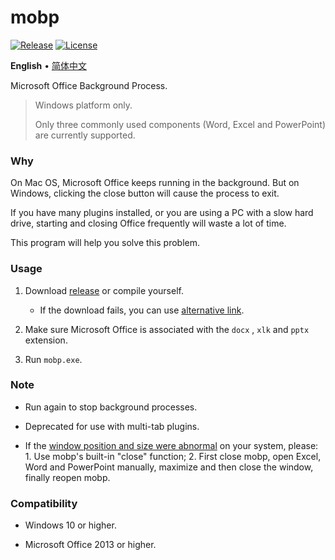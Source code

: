 # mobp

[![Release](https://img.shields.io/github/v/release/kkocdko/mobp?style=flat&color=293)](https://github.com/kkocdko/mobp/releases)
[![License](https://img.shields.io/github/license/kkocdko/mobp?style=flat&color=293)](LICENSE)

**English** • [简体中文](README_zh-cn.md)

Microsoft Office Background Process.

> Windows platform only.
>
> Only three commonly used components (Word, Excel and PowerPoint) are currently supported.

### Why

On Mac OS, Microsoft Office keeps running in the background. But on Windows, clicking the close button will cause the process to exit.

If you have many plugins installed, or you are using a PC with a slow hard drive, starting and closing Office frequently will waste a lot of time.

This program will help you solve this problem.

### Usage

1. Download [release](https://github.com/kkocdko/mobp/releases) or compile yourself.
    * If the download fails, you can use [alternative link](https://lanzoui.com/b0108u0pa).

2. Make sure Microsoft Office is associated with the `docx` , `xlk` and `pptx` extension.

3. Run `mobp.exe`.

### Note

* Run again to stop background processes.

* Deprecated for use with multi-tab plugins.

* If the [window position and size were abnormal](https://github.com/kkocdko/mobp/issues/1) on your system, please: 1. Use mobp's built-in "close" function; 2. First close mobp, open Excel, Word and PowerPoint manually, maximize and then close the window, finally reopen mobp.

### Compatibility

* Windows 10 or higher.

* Microsoft Office 2013 or higher.
